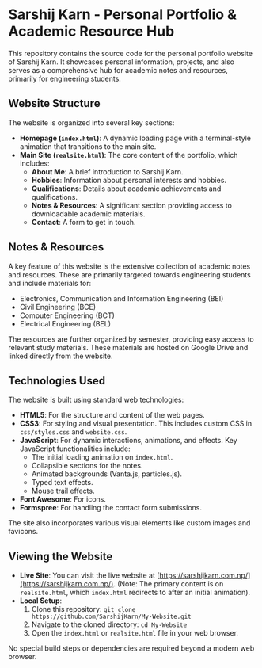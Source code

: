 # Sarshij Karn - Personal Portfolio & Academic Resource Hub

This repository contains the source code for the personal portfolio website of Sarshij Karn. 
It showcases personal information, projects, and also serves as a comprehensive hub for academic notes and resources, primarily for engineering students.

## Website Structure

The website is organized into several key sections:

*   **Homepage (`index.html`)**: A dynamic loading page with a terminal-style animation that transitions to the main site.
*   **Main Site (`realsite.html`)**: The core content of the portfolio, which includes:
    *   **About Me**: A brief introduction to Sarshij Karn.
    *   **Hobbies**: Information about personal interests and hobbies.
    *   **Qualifications**: Details about academic achievements and qualifications.
    *   **Notes & Resources**: A significant section providing access to downloadable academic materials.
    *   **Contact**: A form to get in touch.

## Notes & Resources

A key feature of this website is the extensive collection of academic notes and resources. These are primarily targeted towards engineering students and include materials for:

*   Electronics, Communication and Information Engineering (BEI)
*   Civil Engineering (BCE)
*   Computer Engineering (BCT)
*   Electrical Engineering (BEL)

The resources are further organized by semester, providing easy access to relevant study materials. These materials are hosted on Google Drive and linked directly from the website.

## Technologies Used

The website is built using standard web technologies:

*   **HTML5**: For the structure and content of the web pages.
*   **CSS3**: For styling and visual presentation. This includes custom CSS in `css/styles.css` and `website.css`.
*   **JavaScript**: For dynamic interactions, animations, and effects. Key JavaScript functionalities include:
    *   The initial loading animation on `index.html`.
    *   Collapsible sections for the notes.
    *   Animated backgrounds (Vanta.js, particles.js).
    *   Typed text effects.
    *   Mouse trail effects.
*   **Font Awesome**: For icons.
*   **Formspree**: For handling the contact form submissions.

The site also incorporates various visual elements like custom images and favicons.

## Viewing the Website

*   **Live Site**: You can visit the live website at [https://sarshijkarn.com.np/](https://sarshijkarn.com.np/). (Note: The primary content is on `realsite.html`, which `index.html` redirects to after an initial animation).
*   **Local Setup**:
    1.  Clone this repository: `git clone https://github.com/SarshijKarn/My-Website.git`
    2.  Navigate to the cloned directory: `cd My-Website`
    3.  Open the `index.html` or `realsite.html` file in your web browser.

No special build steps or dependencies are required beyond a modern web browser.
